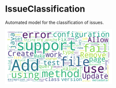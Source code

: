 # IssueClassification
Automated model for the classification of issues.

![alt text](https://github.com/DoZor-80/IssueClassification/blob/main/images/word_cloud.png "Word cloud for issue titles")
